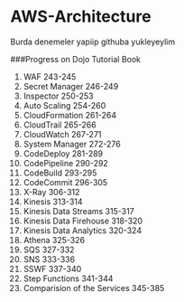 # AWS-Architecture

Burda denemeler yapiip githuba yukleyeylim

###Progress on Dojo Tutorial Book

1. WAF                  243-245
2. Secret Manager       246-249
3. Inspector            250-253
4. Auto Scaling         254-260
5. CloudFormation       261-264
6. CloudTrail           265-266
7. CloudWatch           267-271
8. System Manager       272-276
9. CodeDeploy           281-289
10. CodePipeline        290-292
11. CodeBuild           293-295
12. CodeCommit          296-305
13. X-Ray               306-312
14. Kinesis             313-314
15. Kinesis Data Streams    315-317
16. Kinesis Data Firehouse  318-320
17. Kinesis Data Analytics  320-324
18. Athena              325-326
19. SQS                 327-332
20. SNS                 333-336
21. SSWF                337-340
22. Step Functions      341-344
23. Comparision of the Services     345-385